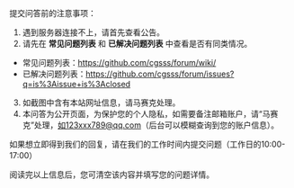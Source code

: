 提交问答前的注意事项：
1. 遇到服务器连接不上，请首先查看公告。
2. 请先在 **常见问题列表** 和 **已解决问题列表** 中查看是否有同类情况。
  - 常见问题列表：https://github.com/cgsss/forum/wiki/
  - 已解决问题列表：https://github.com/cgsss/forum/issues?q=is%3Aissue+is%3Aclosed
3. 如截图中含有本站网址信息，请马赛克处理。
4. 本问答为公开页面，为保护您的个人隐私，如需要备注邮箱账户，请“马赛克”处理，如123xxx789@qq.com（后台可以模糊查询到您的账户信息）。

如果想立即得到我们的回复，请在我们的工作时间内提交问题（工作日的10:00-17:00）

阅读完以上信息后，您可清空该内容并填写您的问题详情。
